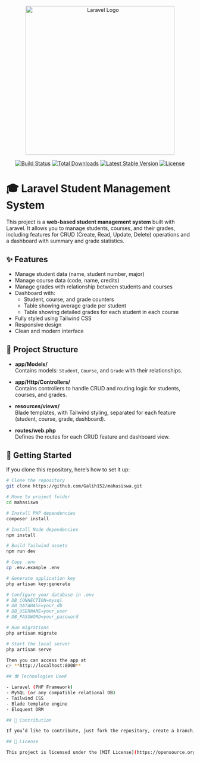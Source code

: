 <p align="center"><a href="https://laravel.com" target="_blank"><img src="https://raw.githubusercontent.com/laravel/art/master/logo-lockup/5%20SVG/2%20CMYK/1%20Full%20Color/laravel-logolockup-cmyk-red.svg" width="400" alt="Laravel Logo"></a></p>

<p align="center">
<a href="https://github.com/laravel/framework/actions"><img src="https://github.com/laravel/framework/workflows/tests/badge.svg" alt="Build Status"></a>
<a href="https://packagist.org/packages/laravel/framework"><img src="https://img.shields.io/packagist/dt/laravel/framework" alt="Total Downloads"></a>
<a href="https://packagist.org/packages/laravel/framework"><img src="https://img.shields.io/packagist/v/laravel/framework" alt="Latest Stable Version"></a>
<a href="https://packagist.org/packages/laravel/framework"><img src="https://img.shields.io/packagist/l/laravel/framework" alt="License"></a>
</p>

# 🎓 Laravel Student Management System

This project is a **web-based student management system** built with Laravel. It allows you to manage students, courses, and their grades, including features for CRUD (Create, Read, Update, Delete) operations and a dashboard with summary and grade statistics.

## ✨ Features

- Manage student data (name, student number, major)
- Manage course data (code, name, credits)
- Manage grades with relationship between students and courses
- Dashboard with:
  - Student, course, and grade counters
  - Table showing average grade per student
  - Table showing detailed grades for each student in each course
- Fully styled using Tailwind CSS
- Responsive design
- Clean and modern interface

## 📂 Project Structure

- **app/Models/**  
  Contains models: `Student`, `Course`, and `Grade` with their relationships.

- **app/Http/Controllers/**  
  Contains controllers to handle CRUD and routing logic for students, courses, and grades.

- **resources/views/**  
  Blade templates, with Tailwind styling, separated for each feature (student, course, grade, dashboard).

- **routes/web.php**  
  Defines the routes for each CRUD feature and dashboard view.

## 🚀 Getting Started

If you clone this repository, here’s how to set it up:

```bash
# Clone the repository
git clone https://github.com/Galih152/mahasiswa.git

# Move to project folder
cd mahasiswa

# Install PHP dependencies
composer install

# Install Node dependencies
npm install

# Build Tailwind assets
npm run dev

# Copy .env
cp .env.example .env

# Generate application key
php artisan key:generate

# Configure your database in .env
# DB_CONNECTION=mysql
# DB_DATABASE=your_db
# DB_USERNAME=your_user
# DB_PASSWORD=your_password

# Run migrations
php artisan migrate

# Start the local server
php artisan serve

Then you can access the app at  
👉 **http://localhost:8000**

## 🛠 Technologies Used

- Laravel (PHP Framework)
- MySQL (or any compatible relational DB)
- Tailwind CSS
- Blade template engine
- Eloquent ORM

## 🙌 Contribution

If you’d like to contribute, just fork the repository, create a branch, and make a pull request! Feel free to improve the styling or add new features.

## 📄 License

This project is licensed under the [MIT License](https://opensource.org/licenses/MIT).
